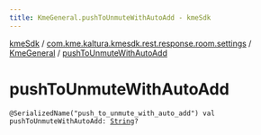 ```yaml
---
title: KmeGeneral.pushToUnmuteWithAutoAdd - kmeSdk
---
```


[kmeSdk](../../index.html) / [com.kme.kaltura.kmesdk.rest.response.room.settings](../index.html) / [KmeGeneral](index.html) / [pushToUnmuteWithAutoAdd](./push-to-unmute-with-auto-add.html)

# pushToUnmuteWithAutoAdd

`@SerializedName("push_to_unmute_with_auto_add") val pushToUnmuteWithAutoAdd: `[`String`](https://kotlinlang.org/api/latest/jvm/stdlib/kotlin/-string/index.html)`?`